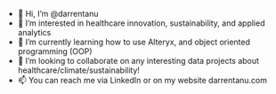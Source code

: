 - 👋 Hi, I’m @darrentanu
- 👀 I’m interested in healthcare innovation, sustainability, and applied analytics
- 🌱 I’m currently learning how to use Alteryx, and object oriented programming (OOP)
- 💞️ I’m looking to collaborate on any interesting data projects about healthcare/climate/sustainability!
- 📫 You can reach me via LinkedIn or on my website darrentanu.com
